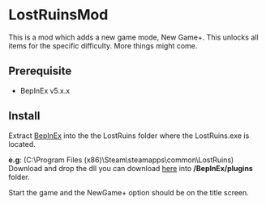 # LostRuinsMod
This is a mod which adds a new game mode, New Game+. This unlocks all items for the specific difficulty.
More things might come.

## Prerequisite
- BepInEx v5.x.x

## Install
Extract [BepInEx](https://github.com/BepInEx/BepInEx/releases) into the the LostRuins folder where the LostRuins.exe is located.

**e.g**: (C:\Program Files (x86)\Steam\steamapps\common\LostRuins)  
Download and drop the dll you can download [here](https://github.com/thyraxx/LostRuinsMod/releases/latest) into **/BepInEx/plugins** folder.

Start the game and the NewGame+ option should be on the title screen.
